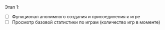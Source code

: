 Этап 1:
- [ ] Функционал анонимного создания и присоединения к игре
- [ ] Просмотр базовой статистики по играм (количество игр в моменте)
